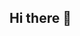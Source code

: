 ## Hi there 👋

<!--

**Here are some ideas to get you started:**

🙋‍♀️ A short introduction - funding raised to raise what's needed to change the world . is your organization all about?
🌈 Contribution guidelines - anyone who believes the world need a change and looking to help here is how volunteer and I will have a program to internship and $ set up soon I am one only onehow can the community get involved?
👩‍💻 Useful resources - where can the community find your docs? Is there anything else the community should know?
🍿 Fun facts -i personally like cereal but I like healthy cereal most are full of sugar. "Eat healthy!"  what does your team eat for breakfast?
🧙 Remember, you can do mighty things with the power of [Markdown](https://docs.github.com/github/writing-on-github/getting-started-with-writing-and-formatting-on-github/basic-writing-and-formatting-syntax)
-->
